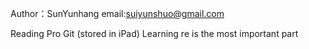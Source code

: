 Author：SunYunhang
email:suiyunshuo@gmail.com



Reading Pro Git (stored in iPad)
Learning re is the most important part 